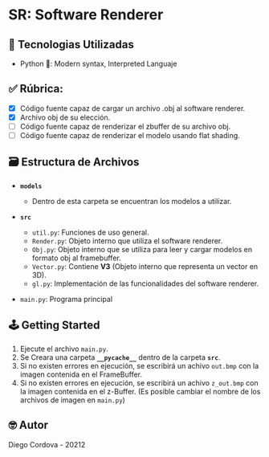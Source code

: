 # SR: Software Renderer

## 📡 Tecnologias Utilizadas
- Python 🐍: Modern syntax, Interpreted Languaje

## ✅ Rúbrica:

  - [x] Código fuente capaz de cargar un archivo .obj al software renderer.
  - [x] Archivo obj de su elección.
  - [ ] Código fuente capaz de renderizar el zbuffer de su archivo obj.
  - [ ] Código fuente capaz de renderizar el modelo usando flat shading.

## 🗃️ Estructura de Archivos

- **`models`**

  - Dentro de esta carpeta se encuentran los modelos a utilizar.

- **`src`**

  - `util.py`: Funciones de uso general.
  - `Render.py`: Objeto interno que utiliza el software renderer.
  - `Obj.py`: Objeto interno que se utiliza para leer y cargar modelos en formato obj al framebuffer.
  - `Vector.py`: Contiene **V3** (Objeto interno que representa un vector en 3D).
  - `gl.py`: Implementación de las funcionalidades del software renderer.

- `main.py`: Programa principal

## 🕹️ Getting Started

1. Ejecute el archivo `main.py`.
2. Se Creara una carpeta **`__pycache__`** dentro de la carpeta **`src`**.
3. Si no existen errores en ejecución, se escribirá un achivo `out.bmp` con la imagen contenida en el FrameBuffer. 
4. Si no existen errores en ejecución, se escribirá un achivo `z_out.bmp` con la imagen contenida en el z-Buffer. 
   (Es posible cambiar el nombre de los archivos de imagen en `main.py`) 

## 🤓 Autor

Diego Cordova - 20212

